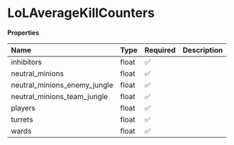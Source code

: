 # LoLAverageKillCounters

**Properties**

| Name                         | Type  | Required | Description |
| :--------------------------- | :---- | :------- | :---------- |
| inhibitors                   | float | ✅       |             |
| neutral_minions              | float | ✅       |             |
| neutral_minions_enemy_jungle | float | ✅       |             |
| neutral_minions_team_jungle  | float | ✅       |             |
| players                      | float | ✅       |             |
| turrets                      | float | ✅       |             |
| wards                        | float | ✅       |             |

<!-- This file was generated by liblab | https://liblab.com/ -->
